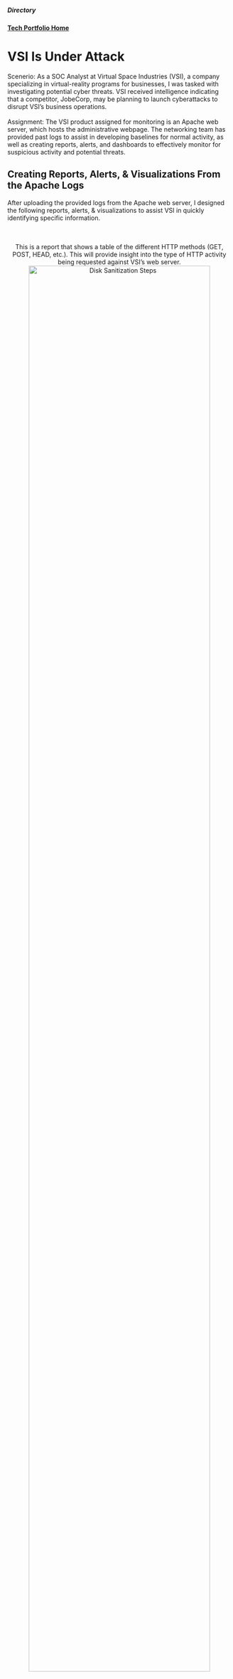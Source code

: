 
<h5>Directory</h5> 

<b>[Tech Portfolio Home](https://github.com/Jays1115/Jalen-Smith.git)</b>

# VSI Is Under Attack

Scenerio: As a SOC Analyst at Virtual Space Industries (VSI), a company specializing in virtual-reality programs for businesses, I was tasked with investigating potential cyber threats. VSI received intelligence indicating that a competitor, JobeCorp, may be planning to launch cyberattacks to disrupt VSI’s business operations.
<br>
<br>
Assignment: The VSI product assigned for monitoring is an Apache web server, which hosts the administrative webpage. The networking team has provided past logs to assist in developing baselines for normal activity, as well as creating reports, alerts, and dashboards to effectively monitor for suspicious activity and potential threats.

<h2>Creating Reports, Alerts, & Visualizations From the Apache Logs</h2>
After uploading the provided logs from the Apache web server, I designed the following reports, alerts, & visualizations to assist VSI in quickly identifying specific information.
<br>
<br>

<p align="center">
<br/>
This is a report that shows a table of the different HTTP methods (GET, POST, HEAD, etc.). This will provide insight into the type of HTTP activity being requested against VSI’s web server.
<br/>
<img src="images/custom-splunk1.png" height="90%" width="90%" alt="Disk Sanitization Steps"/>
<br/>
<br/>
This report shows the top 10 domains that refer to VSI’s website. This will assist VSI with identifying suspicious referrers.
<br/>
<img src="images/custom-splunk2.png" height="90%" width="90%" alt="Disk Sanitization Steps"/>
<br />
<br />
This is a report that shows the count of each HTTP response code. This will provide insight into any suspicious levels of HTTP responses.
<br/>
<img src="images/custom-splunk3.png" height="90%" width="90%" alt="Disk Sanitization Steps"/>
<br/>
<br />
This is a line chart that shows the volume of international website activity. This will provide insight into suspicious volume of international activity.
<br/>
<img src="images/custom-splunk5.png" height="90%" width="90%" alt="Disk Sanitization Steps"/>
<br />
<br />
This is a report that shows the volume of HTTP POST request codes to the web server. This will provide insight into the volume of HTTP POST request to the server. I used this report to determine the baseline of hourly HTTP POST requests and created an alert that would send an email to SOC@VSI-company.com when HTTP POST requests exceeded 5 request per hour.
<br/>
<img src="images/custom-splunk6.png" height="90%" width="90%" alt="Disk Sanitization Steps"/>
<br />
<br />
This is a report that shows the hourly count of each HTTP request method to the server. This will provide insight into any suspicious spikes iin any HTTP request to the server.
<br/>
<img src="images/custom-splunk7.png" height="90%" width="90%" alt="Disk Sanitization Steps"/>
<br/>
<br/>

 
<h2>Analyzing Reports & Visualizations From the Apache Logs After an Attack</h2>
After designing the above reports, alerts, and visualizations to proactively monitor for threats, an attack occurred, triggering the security systems. This incident provided an immediate test of the newly implemented monitoring framework. 
<br>


<div align="center">
 <h3>Analysis of HTTP Request Methods</h3>
</div>
<p align="center">
Normal Activity:
<br/>
<img src="images/custom-splunk1.png" height="90%" width="90%" alt="Disk Sanitization Steps"/>
<br/>
After the Attack:
<br/>
<img src="images/custom-splunk8.png" height="90%" width="90%" alt="Disk Sanitization Steps"/>
<br/>
<br/>
Analysis:
<br/>
There are substantially more POST requests than before, as illustrated in the reports above. POST requests are typically used to send data to a web server for storage or processing. This sudden increase could indicate an attempt to exploit vulnerabilities in the web application, such as uploading malicious files, injecting code, or launching a denial-of-service (DoS) attack. The abnormal spike in POST requests warrants further investigation to determine whether the incoming data contains potential threats or unauthorized activities that could compromise the integrity of VSI's systems.
<br/>
<br/>
</p>


<div align="center">
  <h3>Analysis of Referrer Domains</h3>
</div>
<p align="center">
Normal Activity:
<br/>
<img src="images/custom-splunk2.png" height="90%" width="90%" alt="Disk Sanitization Steps"/>
<br/>
After the Attack:
<br/>
<img src="images/custom-splunk9.png" height="90%" width="90%" alt="Disk Sanitization Steps"/>
<br />
<br/>
Analysis:
<br/>
The change isn’t immediately apparent in the graph visualization above; however, upon closer inspection, there are noticeably fewer referrals from each website. This decline in referral traffic could indicate a disruption in normal user behavior, possibly due to external interference, broken links, or even deliberate redirection as part of a cyberattack. A reduction in legitimate referral traffic could also be an early sign of reputation damage or manipulation by malicious actors, further emphasizing the need for deeper analysis into both the referral sources and overall traffic patterns to identify any hidden anomalies or threats impacting VSI's operations.
<br/>
<br/>
</p>


<div align="center">
  <h3>Analysis of HTTP Response Codes</h3>
</div>
<p align="center">
Normal Activity:
<br/>
<img src="images/custom-splunk3.png" height="90%" width="90%" alt="Disk Sanitization Steps"/>
<br/>
After the Attack:
<br/>
<img src="images/custom-splunk10.png" height="90%" width="90%" alt="Disk Sanitization Steps"/>
<br />
<br/>
Analysis:
<br/>
The pie charts above reveal a significant increase in 404 responses, indicating that the attacker was attempting to access specific resources but was unsuccessful in locating them. This surge in 404 errors suggests that the attacker was likely probing the system, searching for vulnerabilities or sensitive directories through trial and error. By targeting different URLs and receiving 404 responses, the attacker may have been scanning for unprotected files, misconfigured endpoints, or outdated paths in an attempt to gain unauthorized access to critical data or exploit weaknesses in the web server's structure. This pattern of behavior is a common reconnaissance tactic used to map out potential entry points into the system.
<br/>
<br/>
</p>


<div align="center">
  <h3>Analysis of International Activity</h3>
</div>
<p align="center">
Normal Activity:
<br/>
<img src="images/custom-splunk5.png" height="90%" width="90%" alt="Disk Sanitization Steps"/>
<br/>
After the Attack:
<br/>
<img src="images/custom-splunk11.png" height="90%" width="90%" alt="Disk Sanitization Steps"/>
<br />
<br/>
Analysis:
<br/>
There was a significant spike in international activity, as shown in the visualizations above, around 8 p.m. This unusual surge in traffic from foreign sources is a potential red flag, suggesting coordinated external interest in the system during a specific timeframe. The timing and volume of this activity could indicate a targeted attack, possibly involving malicious actors attempting to exploit vulnerabilities or test the system’s defenses from international locations. This sudden increase in foreign traffic demands immediate scrutiny to determine whether the requests were legitimate or part of a larger, orchestrated attempt to breach VSI's network. The origin, nature, and patterns of the international requests should be analyzed further to assess any potential threats.
<br/>
<br/>
I created an ad hoc report to visualize the duration of this surge in international activity and pinpoint its geographical origins. The report provided real-time insights into how long the spike persisted and which countries or regions were responsible for the influx of traffic.
<br/>
 <img src="images/custom-splunk14.png" height="90%" width="90%" alt="Disk Sanitization Steps"/>
 <br/>
Further Analysis:
<br/>
The attack didn't span hours but was instead concentrated in a sudden, intense spike of activity on March 25, 2020, at precisely 8:05 p.m. Upon further investigation and through the ad hoc report, I identified that the surge in traffic originated from Ukraine. This finding raised concerns, as Ukraine has been associated with several high-profile cyberattacks in the past. The sharp increase in activity from this region, combined with the timing of the spike, suggested that the system may have been targeted by a coordinated group or individual seeking to exploit vulnerabilities. The geographic origin of the traffic warranted deeper scrutiny, as this could be a precursor to more sophisticated attack strategies, potentially involving state-sponsored actors or cybercriminal groups known to operate in that area.
<br/>
</p>


<div align="center">
  <h3>Analysis of HTTP POST Activity</h3>
</div>
<p align="center">
Normal Activity:
<br/>
<img src="images/custom-splunk6.png" height="90%" width="90%" alt="Disk Sanitization Steps"/>
<br/>
After the Attack:
<br/>
<img src="images/custom-splunk12.png" height="90%" width="90%" alt="Disk Sanitization Steps"/>
<br />
<br/>
Analysis:
<br/>
There was a HUGE spike in HTTP POST requests, as clearly demonstrated in the line graphs above. This abnormal increase is highly suspicious, as POST requests are typically used to send data to a server, such as submitting forms or uploading files. The sudden surge could indicate an attempt to exploit vulnerabilities in the server, such as injecting malicious data, uploading harmful files, or even conducting a denial-of-service attack. The timing and scale of these requests suggest that the attacker may be probing the system or attempting to overwhelm the server's resources. This activity demands further analysis to determine the intent behind these POST requests and to identify any patterns or payloads that could pose a threat to the integrity of the system.
<br/>
<br/>
</p>


<div align="center">
  <h3>Analysis For Timechart of HTTP Request Methods</h3>
</div>
<p align="center">
Normal Activity:
<br/>
<img src="images/custom-splunk7.png" height="90%" width="90%" alt="Disk Sanitization Steps"/>
<br/>
After the Attack:
<br/>
<img src="images/custom-splunk13.png" height="90%" width="90%" alt="Disk Sanitization Steps"/>
<br />
<br/>
Analysis:
<br/>
There was a noticeable spike in GET requests two hours prior to the surge in POST requests. Interpreting the graph above, it becomes evident that both the HTTP GET and POST requests played a critical role in the attack. The attack unfolded on March 25, 2020, beginning at 6:05 p.m. and intensifying until 8:05 p.m. The gradual build-up of GET requests suggests that the attacker may have been gathering information and scanning the system for weaknesses before launching the more aggressive phase with POST requests. This reconnaissance phase, represented by the GET requests, likely allowed the attacker to identify vulnerable endpoints or gather data necessary for the next step. By 8:05 p.m., the attack reached its peak with 1,296 POST requests, indicating a shift from reconnaissance to exploitation, potentially attempting to inject malicious payloads, upload files, or overload the server. The coordination between these two request types suggests a well-planned and sophisticated attack strategy aimed at exploiting system vulnerabilities in a phased approach.
<br/>
<br/>
</p>

<!--
 ```diff
- text in red
+ text in green
! text in orange
# text in gray
@@ text in purple (and bold)@@
```
--!>
